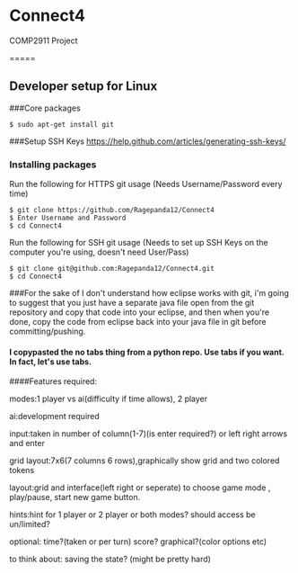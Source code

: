 # Connect4
COMP2911 Project

=====
## Developer setup for Linux
###Core packages
```
$ sudo apt-get install git
```

###Setup SSH Keys
https://help.github.com/articles/generating-ssh-keys/

### Installing packages
Run the following for HTTPS git usage (Needs Username/Password every time)
```
$ git clone https://github.com/Ragepanda12/Connect4
$ Enter Username and Password
$ cd Connect4

```
Run the following for SSH git usage (Needs to set up SSH Keys on the computer you're using, doesn't need User/Pass)
```
$ git clone git@github.com:Ragepanda12/Connect4.git
$ cd Connect4

```

###For the sake of I don't understand how eclipse works with git, i'm going to suggest that you just have a separate java file open from the git repository and copy that code into your eclipse, and then when you're done, copy the code from eclipse back into your java file in git before committing/pushing.

#### I copypasted the no tabs thing from a python repo. Use tabs if you want. In fact, let's use tabs.

####Features required:

modes:1 player vs ai(difficulty if time allows), 2 player

ai:development required

input:taken in number of column(1-7)(is enter required?) or left right arrows and enter

grid layout:7x6(7 columns 6 rows),graphically show grid and two colored tokens

layout:grid and interface(left right or seperate) to choose game mode , play/pause, start new game button.

hints:hint for 1 player or 2 player or both modes? should access be un/limited?

optional: time?(taken or per turn) score? graphical?(color options etc)

to think about: saving the state? (might be pretty hard)
